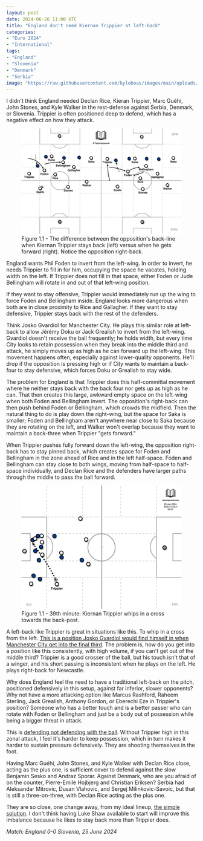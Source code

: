 ```yaml
---
layout: post
date: 2024-06-26 11:00 UTC
title: "England don't need Kiernan Trippier at left-back"
categories:
- "Euro 2024"
- "International"
tags:
- "England"
- "Slovenia"
- "Denmark"
- "Serbia"
image: "https://raw.githubusercontent.com/kyleboas/images/main/uploads/2024/06/26/Image-26Jun2024_00%3A33%3A02.png"
---
```


I didn't think England needed Declan Rice, Kieran Trippier, Marc Guéhi, John Stones, and Kyle Walker in the rest-defense against Serbia, Denmark, or Slovenia. Trippier is often positioned deep to defend, which has a negative effect on how they attack.

<!---more--->

<figure>
    <img src="https://raw.githubusercontent.com/kyleboas/images/main/uploads/2024/06/25/Image-25Jun2024_22%3A06%3A40.png">
    <figcaption>Figure 1.1 - The difference between the opposition's back-line when Kiernan Trippier stays back (left) versus when he gets forward (right). Notice the opposition right-back.</figcaption>
</figure>

England wants Phil Foden to invert from the left-wing. In order to invert, he needs Trippier to fill in for him, occupying the space he vacates, holding width on the left. If Trippier does not fill in that space, either Foden or Jude Bellingham will rotate in and out of that left-wing position. 

If they want to stay offensive, Trippier would immediately run up the wing to force Foden and Bellingham inside. England looks more dangerous when both are in close proximity to Rice and Gallagher. If they want to stay defensive, Trippier stays back with the rest of the defenders. 

Think Josko Gvardiol for Manchester City. He plays this similar role at left-back to allow Jérémy Doku or Jack Grealish to invert from the left-wing. Gvardiol doesn't receive the ball frequently; he holds width, but every time City looks to retain possession when they break into the middle third and attack, he simply moves up as high as he can forward up the left-wing. This movement happens often, especially against lower-quality opponents. He'll drop if the opposition is pressing high or if City wants to maintain a back-four to stay defensive, which forces Doku or Grealish to stay wide. 

The problem for England is that Trippier does this half-committal movement where he neither stays back with the back four nor gets up as high as he can. That then creates this large, awkward empty space on the left-wing when both Foden and Bellingham invert. The opposition's right-back can then push behind Foden or Bellingham, which crowds the midfield. Then the natural thing to do is play down the right-wing, but the space for Saka is smaller; Foden and Bellingham aren't anywhere near close to Saka because they are rotating on the left, and Walker won't overlap because they want to maintain a back-three when Trippier "gets forward."

When Trippier pushes fully forward down the left-wing, the opposition right-back has to stay pinned back, which creates space for Foden and Bellingham in the zone ahead of Rice and in the left half-space. Foden and Bellingham can stay close to both wings, moving from half-space to half-space individually, and Declan Rice and the defenders have larger paths through the middle to pass the ball forward.

<figure>
    <img src="https://raw.githubusercontent.com/kyleboas/images/main/uploads/2024/06/26/Image-26Jun2024_00:55:32.png">
    <figcaption>Figure 1.1 - 39th minute: Kiernan Trippier whips in a cross towards the back-post.</figcaption>
</figure>

A left-back like Trippier is great in situations like this. To whip in a cross from the left. [This is a position Josko Gvardiol would find himself in when Manchester City get into the final third](https://tacticsjournal.com/2024/02/06/josko-gvardiol-has-the-mind-of-a-midfielder-in-the-body-of-a-center-back/). The problem is, how do you get into a position like this consistently, with high volume, if you can't get out of the middle third? Trippier is a good crosser of the ball, but his touch isn't that of a winger, and his short passing is inconsistent when he plays on the left. He plays right-back for Newcastle.

Why does England feel the need to have a traditional left-back on the pitch, positioned defensively in this setup, against far inferior, slower opponents? Why not have a more attacking option like Marcus Rashford, Raheem Sterling, Jack Grealish, Anthony Gordon, or Eberechi Eze in Trippier's position? Someone who has a better touch and is a better passer who can rotate with Foden or Bellingham and just be a body out of possession while being a bigger threat in attack.

This is [defending not defending with the ball](https://tacticsjournal.com/2024/06/25/to-defend-or-defend-with-the-ball/). Without Trippier high in this zonal attack, I feel it's harder to keep possession, which in turn makes it harder to sustain pressure defensively. They are shooting themselves in the foot.

Having Marc Guéhi, John Stones, and Kyle Walker with Declan Rice close, acting as the plus one, is sufficient cover to defend against the slow Benjamin Sesko and Andraz Sporar. Against Denmark, who are you afraid of on the counter, Pierre-Emile Hojbjerg and Christian Eriksen? Serbia had Aleksandar Mitrovic, Dusan Vlahovic, and Sergej Milinkovic-Savoic, but that is still a three-on-three, with Declan Rice acting as the plus one. 

They are so close, one change away, from my ideal lineup, [the simple solution](https://tacticsjournal.com/2024/03/20/englands-simple-solution/). I don't think having Luke Shaw available to start will improve this imbalance because he likes to stay back more than Trippier does.

*Match: England 0-0 Slovenia, 25 June 2024*
